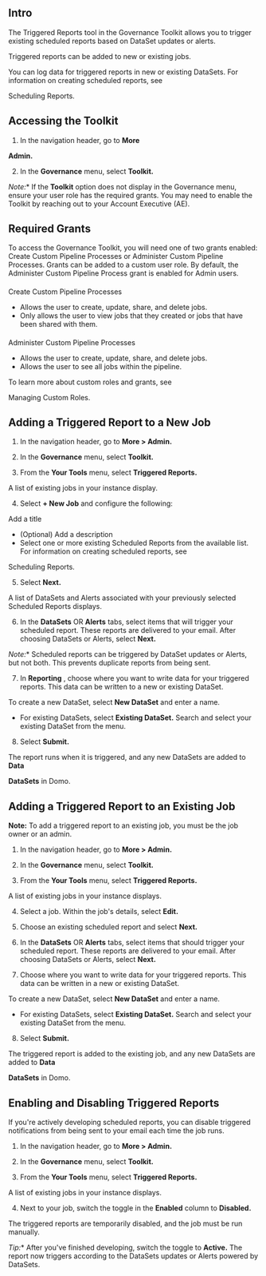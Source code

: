 

Intro
-------

The Triggered Reports tool in the Governance Toolkit allows you to trigger existing scheduled reports based on DataSet updates or alerts.

Triggered reports can be added to new or existing jobs.

You can log data for triggered reports in new or existing DataSets. For information on creating scheduled reports, see

Scheduling Reports.

Accessing the Toolkit
-----------------------

1. In the navigation header, go to
 **More**
 >
 **Admin.**


 2. In the
 **Governance**
 menu, select
 **Toolkit.**

*Note:**
 If the
 **Toolkit**
 option does not display in the Governance menu, ensure your user role has the required grants. You may need to enable the Toolkit by reaching out to your Account Executive (AE).

Required Grants
-----------------


 To access the Governance Toolkit, you will need one of two grants enabled: Create Custom Pipeline Processes or Administer Custom Pipeline Processes. Grants can be added to a custom user role. By default, the Administer Custom Pipeline Process grant is enabled for Admin users.


####

Create Custom Pipeline Processes


* Allows the user to create, update, share, and delete jobs.
* Only allows the user to view jobs that they created or jobs that have been shared with them.


####

Administer Custom Pipeline Processes


* Allows the user to create, update, share, and delete jobs.
* Allows the user to see all jobs within the pipeline.


 To learn more about custom roles and grants, see

Managing Custom Roles.

Adding a Triggered Report to a New Job
-----------------------------------------

1. In the navigation header, go to
 **More > Admin.**


 2. In the
 **Governance**
 menu, select
 **Toolkit.**


 3. From the
 **Your Tools**
 menu, select
 **Triggered Reports.**


 A list of existing jobs in your instance display.


 4. Select
 **+ New Job**
 and configure the following:

 Add a title
* (Optional) Add a description
* Select one or more existing Scheduled Reports from the available list. For information on creating scheduled reports, see

Scheduling Reports.

5. Select
 **Next.**


 A list of DataSets and Alerts associated with your previously selected Scheduled Reports displays.


 6. In the
 **DataSets**
 OR
 **Alerts**
 tabs, select items that will trigger your scheduled report. These reports are delivered to your email. After choosing DataSets or Alerts, select
 **Next.**

*Note:**
 Scheduled reports can be triggered by DataSet updates or Alerts, but not both. This prevents duplicate reports from being sent.

7. In
 **Reporting**
 , choose where you want to write data for your triggered reports. This data can be written to a new or existing DataSet.

 To create a new DataSet, select
 **New DataSet**
 and enter a name.
* For existing DataSets, select
 **Existing DataSet.**
 Search and select your existing DataSet from the menu.


 8. Select
 **Submit.**


 The report runs when it is triggered, and any new DataSets are added to
 **Data**
 >
 **DataSets**
 in Domo.

Adding a Triggered Report to an Existing Job
-----------------------------------------------


**Note:**
 To add a triggered report to an existing job, you must be the job owner or an admin.

1. In the navigation header, go to
 **More > Admin.**


 2. In the
 **Governance**
 menu, select
 **Toolkit.**


 3. From the
 **Your Tools**
 menu, select
 **Triggered Reports.**


 A list of existing jobs in your instance displays.


 4. Select a job. Within the job's details, select
 **Edit.**


 5. Choose an existing scheduled report and select
 **Next.**


 6. In the
 **DataSets**
 OR
 **Alerts**
 tabs, select items that should trigger your scheduled report. These reports are delivered to your email. After choosing DataSets or Alerts, select
 **Next.**


 7. Choose where you want to write data for your triggered reports. This data can be written in a new or existing DataSet.

 To create a new DataSet, select
 **New DataSet**
 and enter a name.
* For existing DataSets, select
 **Existing DataSet.**
 Search and select your existing DataSet from the menu.


 8. Select
 **Submit.**


 The triggered report is added to the existing job, and any new DataSets are added to
 **Data**
 >
 **DataSets**
 in Domo.


 Enabling and Disabling Triggered Reports
------------------------------------------

If you're actively developing scheduled reports, you can disable triggered notifications from being sent to your email each time the job runs.


 1. In the navigation header, go to
 **More > Admin.**


 2. In the
 **Governance**
 menu, select
 **Toolkit.**


 3. From the
 **Your Tools**
 menu, select
 **Triggered Reports.**


 A list of existing jobs in your instance displays.


 4. Next to your job, switch the toggle in the
 **Enabled**
 column to
 **Disabled.**

The triggered reports are temporarily disabled, and the job must be run manually.

*Tip:**
 After you've finished developing, switch the toggle to
 **Active.**
 The report now triggers according to the DataSets updates or Alerts powered by DataSets.


